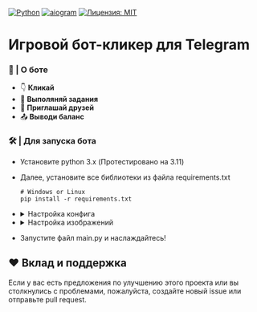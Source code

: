 [![Python](https://img.shields.io/badge/python-3.11-blue.svg)](https://www.python.org/downloads/)
[![aiogram](https://img.shields.io/badge/aiogram-3.x-blue.svg)](https://github.com/aiogram/aiogram)
[![Лицензия: MIT](https://img.shields.io/badge/License-MIT-yellow.svg)](https://opensource.org/licenses/MIT)

# Игровой бот-кликер для Telegram
### 📃 | О боте
  - 👇 **Кликай**
  - 📖 **Выполяняй задания**
  - 👥 **Приглашай друзей**
  - 📤 **Выводи баланс**
### 🛠 | Для запуска бота
  - Установите python 3.x (Протестировано на 3.11)
  - Далее, установите все библиотеки из файла requirements.txt
    ```
    # Windows or Linux
    pip install -r requirements.txt
    ```
  - <details>
    <summary>Настройка конфига</summary>
    <b>Открываем файл config.ini</b><br>
    - <b><i>admin_id</i></b> | Указываем id админ(а/ов)<br>
    - <b><i>token</i></b> | Указываем токер бота. Можно получить у @BotFather<br>
    - <b><i>balance_for_referral</i></b> | Баланс за каждого рефералла<br>
    - <b><i>balance_for_clicking</i></b> | Баланс за 1 клик<br>
    - <b><i>min_withdraw</i></b> | Минимальная сумма вывода<br>
    - <b><i>min_referral_withdraw</i></b> | Минимальное кол-во рефераллов для вывода<br>
    - <b><i>redirect_link</i></b> | Ссылка переадресации при выводе баланса<br>
    - <b><i>feedback_link</i></b> | Ссылка на отзывы (Опцианально)<br>
    - <b><i>bot_username</i></b> | UserName бота<br>
    </details>
- <details>
  <summary>Настройка изображений</summary>
  - <b>В меню бота можно добавить собственные изображения</b><br><br>
    <b>В файле bot/data/config.py нужно будет изменить Mode в соответствии с выбранным методом<br>
    Предпочтительно использовать FileID - это самый быстрый способ отправки изображений пользователю</b>
    
    <br><i>Есть 3 способа это сделать: file_id, url, файлы</i><br>
    <b>1) Файлы:</b><br>
      - Закидываем файлы в папку images с названиями [welcome, promocode, tasks, withdraw, admin_menu, profile]<br>
    <b>2) URL:</b><br>
      - Загружаем файл на фото-хостинг и передаем ссылку в словарь в файле bot/data/config.py<br>
    <b>3) FileID:</b><br>
      - Запускаем бота, вводим комманду /file_id, отправляем фотографию и получаем photoID. Передаём его в словарь файла bot/data/config.py
  </details>
- Запустите файл main.py и наслаждайтесь!
## ❤️ Вклад и поддержка

Если у вас есть предложения по улучшению этого проекта или вы столкнулись с проблемами, пожалуйста, создайте новый issue или отправьте pull request.
